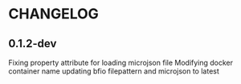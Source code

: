 # CHANGELOG

## 0.1.2-dev

Fixing property attribute for loading microjson file
Modifying docker container name
updating bfio filepattern and microjson to latest
